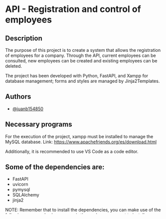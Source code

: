 # API - Registration and control of employees

## Description

The purpose of this project is to create a system that allows the registration of employees for a company. Through the API, current employees can be consulted, new employees can be created and existing employees can be deleted. 

The project has been developed with Python, FastAPI, and Xampp for database management; forms and styles are managed by Jinja2Templates. 


## Authors

- [@juanb154850](https://gitlab.com/juanb154850)

## Necessary programs

For the execution of the project, xampp must be installed to manage the MySQL database. 
Link: https://www.apachefriends.org/es/download.html

Additionally, it is recommended to use VS Code as a code editor.  

## Some of the dependencies are: 
* FastAPI
* uvicorn
* pymysql
* SQLAlchemy
* jinja2

NOTE: Remember that to install the dependencies, you can make use of the following command, where name: is the package you want to install:

```bash
  pip install "name"
```

## Instructions for installation and use:

1. Using the console, the virtual environment is created
```bash
 python3 -m venv venv
```
2. In a python, console run the virtual environment (From VS Code, and located in main.py right click > run python file in terminal).

3. All dependencies are installed with:
```bash
 pip install -r .\requirements.txt
 ```
4. You must import the table data_users.sql in any table you want and in the next step, specify this table.

5. The data to enter the database are changed (config > db.py > line 3).
```bash
  mysql+pymysql://user:password@localhost:3306/table_name
```

6. The server is executed with:
```bash
 uvicorn main:app --reload
 ```
Now, everything will be ready for use

## API Reference

#### Root

```http
  GET /Root
```

| Parameter | Type              | Description                |
| :-------- | :-------          | :------------------------- |
| `skip`    | `integer (query)` | Default value : 0          |
| `limit`   | `integer (query)` | Default value : 10         |  

##### Responses

| Code       | Description                       |
| :--------  | :-------------------------------- |
| `200`      | Successful Response               |
| `422`      | Validation Error                  |

#### New User

```http
  GET /api/new_user
```
* No parameters

##### Responses

| Code      | Description                       |
| :-------- | :-------------------------------- |
| `200`     | Successful Response               | 

#### Get Users

```http
  GET /api/user
```
| Parameter | Type              | Description                |
| :-------- | :-------          | :------------------------- |
| `skip`    | `integer (query)` | Default value : 0          |
| `limit`   | `integer (query)` | Default value : 10         |

##### Responses

| Code      | Description                       |
| :-------- | :-------------------------------- |
| `200`     | Successful Response               |
| `422`     | Validation Error                  |

#### Get User By Id

```http
  GET /api/user/{user_id}
```

| Parameter | Type             | Description                |
| :-------- | :-------         | :------------------------- |
| `user_id` | `integer (path)` | user_id                    |

##### Responses

| Code       | Description                       |
| :--------  | :-------------------------------- |
| `200`      | Successful Response               |
| `422`      | Validation Error                  |

#### Create User

```http
  POST /api/user
```
* No parameters

##### Responses

| Code      | Description                       |
| :-------- | :-------------------------------- |
| `201`     | Successful Response               |
| `422`     | Validation Error                  |

#### Update User

```http
  PUT /api/user/{user_id}
```

| Parameter | Type            | Description                |
| :-------- | :-------        | :------------------------- |
| `user_id` | `string (path)` | user_id                    |

##### Responses

| Code      | Description                       |
| :-------- | :-------------------------------- |
| `200`     | Successful Response               |
| `422`     | Validation Error                  |

#### Delete User

```http
  DELETE /api/user/{user_id}
```

| Parameter | Type            | Description                |
| :-------- | :-------        | :------------------------- |
| `user_id` | `string (path)` | user_id                    |

##### Responses

| Code       | Description                       |
| :--------  | :-------------------------------- |
| `204`      | Successful Response               |
| `422`      | Validation Error                  |

NOTE: If you wish to test and review the API documentation in more detail, go to the "/docs" path on your server. 
